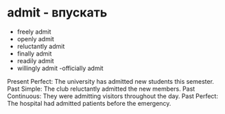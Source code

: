 # admit - впускать


- freely admit
- openly admit
- reluctantly admit
- finally admit
- readily admit
- willingly admit
-officially admit


Present Perfect: The university has admitted new students this semester.
Past Simple: The club reluctantly admitted the new members.
Past Continuous: They were admitting visitors throughout the day.
Past Perfect: The hospital had admitted patients before the emergency.
